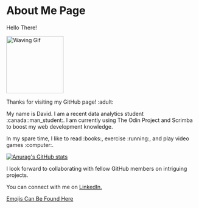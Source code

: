 <!DOCTYPE html>

<html>
  
<head>
  
</head>
  
<body>
 <h1> About Me Page </h1>
 <p> Hello There! </p>
 <img src= "https://media.giphy.com/media/UqGhQEXe4J4ghTTCEi/giphy.gif" width="150x" alt="Waving Gif"> 
 <p> Thanks for visiting my GitHub page! :adult: </p>
 <p> My name is David. I am a recent data analytics student :canada::man_student:. I am currently using The Odin Project and Scrimba to boost my web development knowledge.</p>
 <p> In my spare time, I like to read :books:, exercise :running:, and play video games :computer:. </p>
  
   [![Anurag's GitHub stats](https://github-readme-stats.vercel.app/api?username=davidlamcanada&hide=stars&count_private=true&show_icons=true&theme=vision-friendly-dark)](https://github.com/anuraghazra/github-readme-stats)
  
 <p> I look forward to collaborating with fellow GitHub members on intriguing projects. </p>
 <p> You can connect with me on <a href= "https://www.linkedin.com/in/davidlamcanada"> LinkedIn. </a> </p>
 
 </body>
  
</html>

<a href="https://github.com/ikatyang/emoji-cheat-sheet"> Emojis Can Be Found Here </a>
<!--


<!--
**davidlamcanada/davidlamcanada** is a ✨ _special_ ✨ repository because its `README.md` (this file) appears on your GitHub profile.

Here are some ideas to get you started:

- 🔭 I’m currently working on ...
- 🌱 I’m currently learning ...
- 👯 I’m looking to collaborate on ...
- 🤔 I’m looking for help with ...
- 💬 Ask me about ...
- 📫 How to reach me: ...
- 😄 Pronouns: ...
- ⚡ Fun fact: ...
-->
